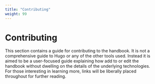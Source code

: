 ```yaml
---
title: "Contributing"
weight: 99
---
```


# Contributing

This section contains a guide for contributing to the handbook. It is not a
comprehensive guide to Hugo or any of the other tools used. Instead it is aimed
to be a user-focused guide explaining how add to or edit the handbook without
dwelling on the details of the underlying technologies. For those interesting in
learning more, links will be liberally placed throughout for further reading.

